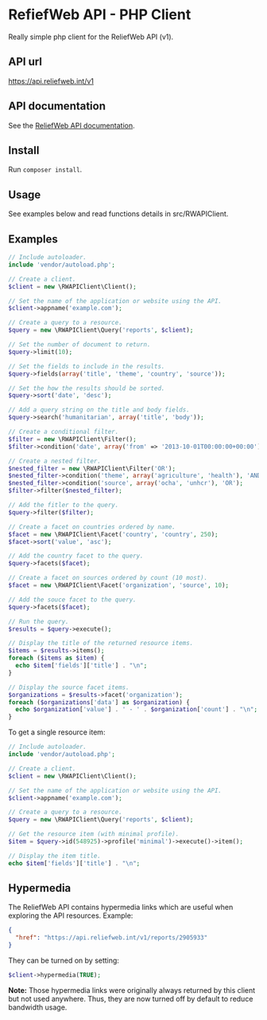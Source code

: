 RefiefWeb API - PHP Client
==========================

Really simple php client for the ReliefWeb API (v1).

API url
-------

https://api.reliefweb.int/v1

API documentation
-----------------

See the [ReliefWeb API documentation](https://reliefweb.int/help/api).

Install
-------

Run `composer install`.

Usage
-----

See examples below and read functions details in src/RWAPIClient.

Examples
--------

```php
// Include autoloader.
include 'vendor/autoload.php';

// Create a client.
$client = new \RWAPIClient\Client();

// Set the name of the application or website using the API.
$client->appname('example.com');

// Create a query to a resource.
$query = new \RWAPIClient\Query('reports', $client);

// Set the number of document to return.
$query->limit(10);

// Set the fields to include in the results.
$query->fields(array('title', 'theme', 'country', 'source'));

// Set the how the results should be sorted.
$query->sort('date', 'desc');

// Add a query string on the title and body fields.
$query->search('humanitarian', array('title', 'body'));

// Create a conditional filter.
$filter = new \RWAPIClient\Filter();
$filter->condition('date', array('from' => '2013-10-01T00:00:00+00:00'));

// Create a nested filter.
$nested_filter = new \RWAPIClient\Filter('OR');
$nested_filter->condition('theme', array('agriculture', 'health'), 'AND');
$nested_filter->condition('source', array('ocha', 'unhcr'), 'OR');
$filter->filter($nested_filter);

// Add the fitler to the query.
$query->filter($filter);

// Create a facet on countries ordered by name.
$facet = new \RWAPIClient\Facet('country', 'country', 250);
$facet->sort('value', 'asc');

// Add the country facet to the query.
$query->facets($facet);

// Create a facet on sources ordered by count (10 most).
$facet = new \RWAPIClient\Facet('organization', 'source', 10);

// Add the souce facet to the query.
$query->facets($facet);

// Run the query.
$results = $query->execute();

// Display the title of the returned resource items.
$items = $results->items();
foreach ($items as $item) {
  echo $item['fields']['title'] . "\n";
}

// Display the source facet items.
$organizations = $results->facet('organization');
foreach ($organizations['data'] as $organization) {
  echo $organization['value'] . ' - ' . $organization['count'] . "\n";
}
```

To get a single resource item:

```php
// Include autoloader.
include 'vendor/autoload.php';

// Create a client.
$client = new \RWAPIClient\Client();

// Set the name of the application or website using the API.
$client->appname('example.com');

// Create a query to a resource.
$query = new \RWAPIClient\Query('reports', $client);

// Get the resource item (with minimal profile).
$item = $query->id(548925)->profile('minimal')->execute()->item();

// Display the item title.
echo $item['fields']['title'] . "\n";

```

Hypermedia
----------

The ReliefWeb API contains hypermedia links which are useful when exploring
the API resources. Example:

```json
{
  "href": "https://api.reliefweb.int/v1/reports/2905933"
}
```

They can be turned on by setting:

```php
$client->hypermedia(TRUE);
```

**Note:** Those hypermedia links were originally always returned by this client
but not used anywhere. Thus, they are now turned off by default to reduce
bandwidth usage.
